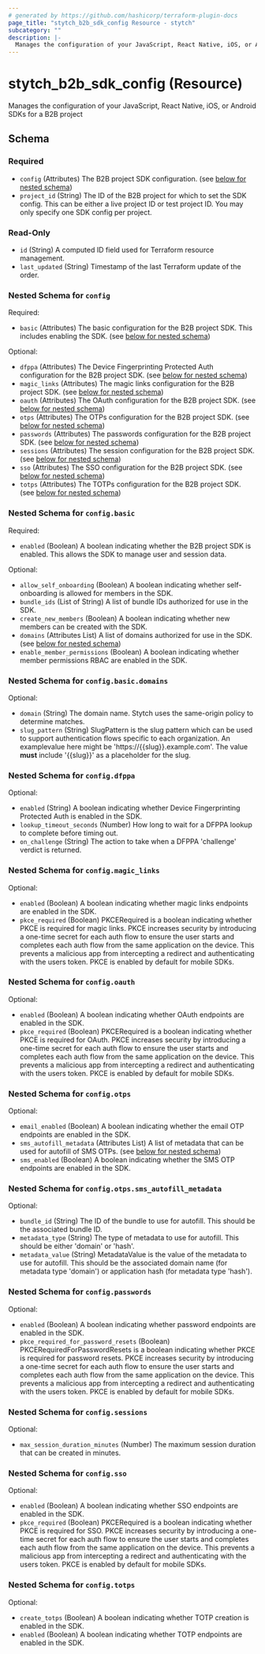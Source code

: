 ```yaml
---
# generated by https://github.com/hashicorp/terraform-plugin-docs
page_title: "stytch_b2b_sdk_config Resource - stytch"
subcategory: ""
description: |-
  Manages the configuration of your JavaScript, React Native, iOS, or Android SDKs for a B2B project
---
```


# stytch_b2b_sdk_config (Resource)

Manages the configuration of your JavaScript, React Native, iOS, or Android SDKs for a B2B project



<!-- schema generated by tfplugindocs -->
## Schema

### Required

- `config` (Attributes) The B2B project SDK configuration. (see [below for nested schema](#nestedatt--config))
- `project_id` (String) The ID of the B2B project for which to set the SDK config. This can be either a live project ID or test project ID. You may only specify one SDK config per project.

### Read-Only

- `id` (String) A computed ID field used for Terraform resource management.
- `last_updated` (String) Timestamp of the last Terraform update of the order.

<a id="nestedatt--config"></a>
### Nested Schema for `config`

Required:

- `basic` (Attributes) The basic configuration for the B2B project SDK. This includes enabling the SDK. (see [below for nested schema](#nestedatt--config--basic))

Optional:

- `dfppa` (Attributes) The Device Fingerprinting Protected Auth configuration for the B2B project SDK. (see [below for nested schema](#nestedatt--config--dfppa))
- `magic_links` (Attributes) The magic links configuration for the B2B project SDK. (see [below for nested schema](#nestedatt--config--magic_links))
- `oauth` (Attributes) The OAuth configuration for the B2B project SDK. (see [below for nested schema](#nestedatt--config--oauth))
- `otps` (Attributes) The OTPs configuration for the B2B project SDK. (see [below for nested schema](#nestedatt--config--otps))
- `passwords` (Attributes) The passwords configuration for the B2B project SDK. (see [below for nested schema](#nestedatt--config--passwords))
- `sessions` (Attributes) The session configuration for the B2B project SDK. (see [below for nested schema](#nestedatt--config--sessions))
- `sso` (Attributes) The SSO configuration for the B2B project SDK. (see [below for nested schema](#nestedatt--config--sso))
- `totps` (Attributes) The TOTPs configuration for the B2B project SDK. (see [below for nested schema](#nestedatt--config--totps))

<a id="nestedatt--config--basic"></a>
### Nested Schema for `config.basic`

Required:

- `enabled` (Boolean) A boolean indicating whether the B2B project SDK is enabled. This allows the SDK to manage user and session data.

Optional:

- `allow_self_onboarding` (Boolean) A boolean indicating whether self-onboarding is allowed for members in the SDK.
- `bundle_ids` (List of String) A list of bundle IDs authorized for use in the SDK.
- `create_new_members` (Boolean) A boolean indicating whether new members can be created with the SDK.
- `domains` (Attributes List) A list of domains authorized for use in the SDK. (see [below for nested schema](#nestedatt--config--basic--domains))
- `enable_member_permissions` (Boolean) A boolean indicating whether member permissions RBAC are enabled in the SDK.

<a id="nestedatt--config--basic--domains"></a>
### Nested Schema for `config.basic.domains`

Optional:

- `domain` (String) The domain name. Stytch uses the same-origin policy to determine matches.
- `slug_pattern` (String) SlugPattern is the slug pattern which can be used to support authentication flows specific to each organization. An examplevalue here might be 'https://{{slug}}.example.com'. The value **must** include '{{slug}}' as a placeholder for the slug.



<a id="nestedatt--config--dfppa"></a>
### Nested Schema for `config.dfppa`

Optional:

- `enabled` (String) A boolean indicating whether Device Fingerprinting Protected Auth is enabled in the SDK.
- `lookup_timeout_seconds` (Number) How long to wait for a DFPPA lookup to complete before timing out.
- `on_challenge` (String) The action to take when a DFPPA 'challenge' verdict is returned.


<a id="nestedatt--config--magic_links"></a>
### Nested Schema for `config.magic_links`

Optional:

- `enabled` (Boolean) A boolean indicating whether magic links endpoints are enabled in the SDK.
- `pkce_required` (Boolean) PKCERequired is a boolean indicating whether PKCE is required for magic links. PKCE increases security by introducing a one-time secret for each auth flow to ensure the user starts and completes each auth flow from the same application on the device. This prevents a malicious app from intercepting a redirect and authenticating with the users token. PKCE is enabled by default for mobile SDKs.


<a id="nestedatt--config--oauth"></a>
### Nested Schema for `config.oauth`

Optional:

- `enabled` (Boolean) A boolean indicating whether OAuth endpoints are enabled in the SDK.
- `pkce_required` (Boolean) PKCERequired is a boolean indicating whether PKCE is required for OAuth. PKCE increases security by introducing a one-time secret for each auth flow to ensure the user starts and completes each auth flow from the same application on the device. This prevents a malicious app from intercepting a redirect and authenticating with the users token. PKCE is enabled by default for mobile SDKs.


<a id="nestedatt--config--otps"></a>
### Nested Schema for `config.otps`

Optional:

- `email_enabled` (Boolean) A boolean indicating whether the email OTP endpoints are enabled in the SDK.
- `sms_autofill_metadata` (Attributes List) A list of metadata that can be used for autofill of SMS OTPs. (see [below for nested schema](#nestedatt--config--otps--sms_autofill_metadata))
- `sms_enabled` (Boolean) A boolean indicating whether the SMS OTP endpoints are enabled in the SDK.

<a id="nestedatt--config--otps--sms_autofill_metadata"></a>
### Nested Schema for `config.otps.sms_autofill_metadata`

Optional:

- `bundle_id` (String) The ID of the bundle to use for autofill. This should be the associated bundle ID.
- `metadata_type` (String) The type of metadata to use for autofill. This should be either 'domain' or 'hash'.
- `metadata_value` (String) MetadataValue is the value of the metadata to use for autofill. This should be the associated domain name (for metadata type 'domain') or application hash (for metadata type 'hash').



<a id="nestedatt--config--passwords"></a>
### Nested Schema for `config.passwords`

Optional:

- `enabled` (Boolean) A boolean indicating whether password endpoints are enabled in the SDK.
- `pkce_required_for_password_resets` (Boolean) PKCERequiredForPasswordResets is a boolean indicating whether PKCE is required for password resets. PKCE increases security by introducing a one-time secret for each auth flow to ensure the user starts and completes each auth flow from the same application on the device. This prevents a malicious app from intercepting a redirect and authenticating with the users token. PKCE is enabled by default for mobile SDKs.


<a id="nestedatt--config--sessions"></a>
### Nested Schema for `config.sessions`

Optional:

- `max_session_duration_minutes` (Number) The maximum session duration that can be created in minutes.


<a id="nestedatt--config--sso"></a>
### Nested Schema for `config.sso`

Optional:

- `enabled` (Boolean) A boolean indicating whether SSO endpoints are enabled in the SDK.
- `pkce_required` (Boolean) PKCERequired is a boolean indicating whether PKCE is required for SSO. PKCE increases security by introducing a one-time secret for each auth flow to ensure the user starts and completes each auth flow from the same application on the device. This prevents a malicious app from intercepting a redirect and authenticating with the users token. PKCE is enabled by default for mobile SDKs.


<a id="nestedatt--config--totps"></a>
### Nested Schema for `config.totps`

Optional:

- `create_totps` (Boolean) A boolean indicating whether TOTP creation is enabled in the SDK.
- `enabled` (Boolean) A boolean indicating whether TOTP endpoints are enabled in the SDK.

